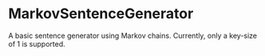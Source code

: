 # MarkovSentenceGenerator
A basic sentence generator using Markov chains. Currently, only a key-size of 1 is supported.
